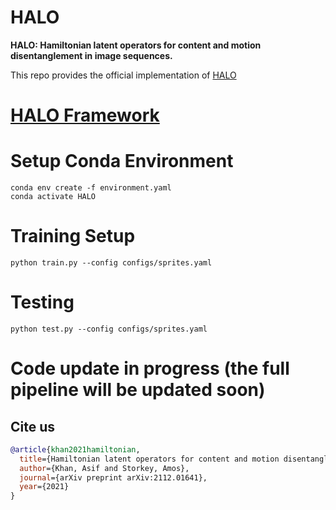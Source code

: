 # HALO

**HALO:  Hamiltonian latent operators for content and motion disentanglement in image sequences.**

This repo provides the official implementation of [HALO](https://arxiv.org/abs/2112.01641)


# [HALO Framework](./figures/flowdiag.pdf)


# Setup Conda Environment

```
conda env create -f environment.yaml
conda activate HALO
```


# Training Setup
```
python train.py --config configs/sprites.yaml
```


# Testing
```
python test.py --config configs/sprites.yaml
```


# Code update in progress (the full pipeline will be updated soon)


## Cite us
```bibtex
@article{khan2021hamiltonian,
  title={Hamiltonian latent operators for content and motion disentanglement in image sequences},
  author={Khan, Asif and Storkey, Amos},
  journal={arXiv preprint arXiv:2112.01641},
  year={2021}
}

```